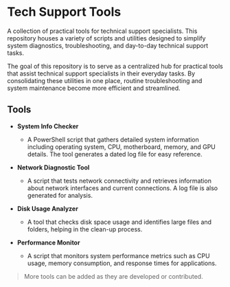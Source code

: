 # Tech Support Tools

A collection of practical tools for technical support specialists. This repository houses a variety of scripts and utilities designed to simplify system diagnostics, troubleshooting, and day-to-day technical support tasks.

The goal of this repository is to serve as a centralized hub for practical tools that assist technical support specialists in their everyday tasks. By consolidating these utilities in one place, routine troubleshooting and system maintenance become more efficient and streamlined.

## Tools

- **System Info Checker**

  - A PowerShell script that gathers detailed system information including operating system, CPU, motherboard, memory, and GPU details. The tool generates a dated log file for easy reference.

- **Network Diagnostic Tool**

  - A script that tests network connectivity and retrieves information about network interfaces and current connections. A log file is also generated for analysis.

- **Disk Usage Analyzer**

  - A tool that checks disk space usage and identifies large files and folders, helping in the clean-up process.

- **Performance Monitor**
  - A script that monitors system performance metrics such as CPU usage, memory consumption, and response times for applications.

> More tools can be added as they are developed or contributed.
